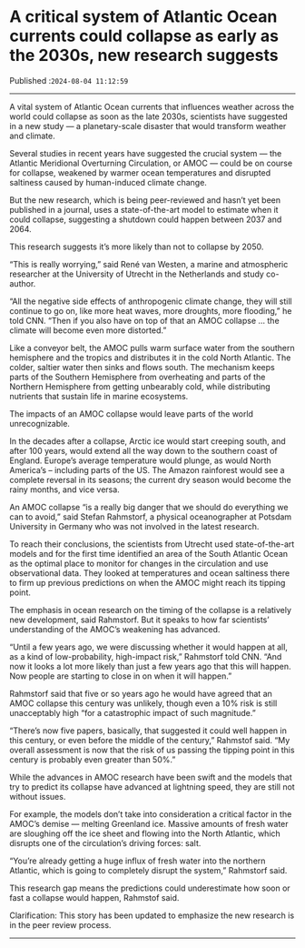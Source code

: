 # A critical system of Atlantic Ocean currents could collapse as early as the 2030s, new research suggests

Published :`2024-08-04 11:12:59`

---

A vital system of Atlantic Ocean currents that influences weather across the world could collapse as soon as the late 2030s, scientists have suggested in a new study — a planetary-scale disaster that would transform weather and climate.

Several studies in recent years have suggested the crucial system — the Atlantic Meridional Overturning Circulation, or AMOC — could be on course for collapse, weakened by warmer ocean temperatures and disrupted saltiness caused by human-induced climate change.

But the new research, which is being peer-reviewed and hasn’t yet been published in a journal, uses a state-of-the-art model to estimate when it could collapse, suggesting a shutdown could happen between 2037 and 2064.

This research suggests it’s more likely than not to collapse by 2050.

“This is really worrying,” said René van Westen, a marine and atmospheric researcher at the University of Utrecht in the Netherlands and study co-author.

“All the negative side effects of anthropogenic climate change, they will still continue to go on, like more heat waves, more droughts, more flooding,” he told CNN. “Then if you also have on top of that an AMOC collapse … the climate will become even more distorted.”

Like a conveyor belt, the AMOC pulls warm surface water from the southern hemisphere and the tropics and distributes it in the cold North Atlantic. The colder, saltier water then sinks and flows south. The mechanism keeps parts of the Southern Hemisphere from overheating and parts of the Northern Hemisphere from getting unbearably cold, while distributing nutrients that sustain life in marine ecosystems.

The impacts of an AMOC collapse would leave parts of the world unrecognizable.

In the decades after a collapse, Arctic ice would start creeping south, and after 100 years, would extend all the way down to the southern coast of England. Europe’s average temperature would plunge, as would North America’s – including parts of the US. The Amazon rainforest would see a complete reversal in its seasons; the current dry season would become the rainy months, and vice versa.

An AMOC collapse “is a really big danger that we should do everything we can to avoid,” said Stefan Rahmstorf, a physical oceanographer at Potsdam University in Germany who was not involved in the latest research.

To reach their conclusions, the scientists from Utrecht used state-of-the-art models and for the first time identified an area of the South Atlantic Ocean as the optimal place to monitor for changes in the circulation and use observational data. They looked at temperatures and ocean saltiness there to firm up previous predictions on when the AMOC might reach its tipping point.

The emphasis in ocean research on the timing of the collapse is a relatively new development, said Rahmstorf. But it speaks to how far scientists’ understanding of the AMOC’s weakening has advanced.

“Until a few years ago, we were discussing whether it would happen at all, as a kind of low-probability, high-impact risk,” Rahmstorf told CNN. “And now it looks a lot more likely than just a few years ago that this will happen. Now people are starting to close in on when it will happen.”

Rahmstorf said that five or so years ago he would have agreed that an AMOC collapse this century was unlikely, though even a 10% risk is still unacceptably high “for a catastrophic impact of such magnitude.”

“There’s now five papers, basically, that suggested it could well happen in this century, or even before the middle of the century,” Rahmstof said. “My overall assessment is now that the risk of us passing the tipping point in this century is probably even greater than 50%.”

While the advances in AMOC research have been swift and the models that try to predict its collapse have advanced at lightning speed, they are still not without issues.

For example, the models don’t take into consideration a critical factor in the AMOC’s demise — melting Greenland ice. Massive amounts of fresh water are sloughing off the ice sheet and flowing into the North Atlantic, which disrupts one of the circulation’s driving forces: salt.

“You’re already getting a huge influx of fresh water into the northern Atlantic, which is going to completely disrupt the system,” Rahmstorf said.

This research gap means the predictions could underestimate how soon or fast a collapse would happen, Rahmstof said.

Clarification: This story has been updated to emphasize the new research is in the peer review process.

---

